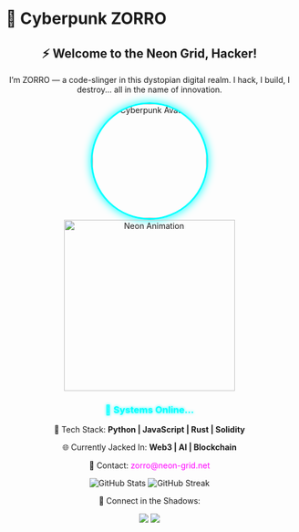 # 👾 Cyberpunk ZORRO

<div align="center">
  <h2>⚡️ Welcome to the Neon Grid, Hacker!</h2>
  <p>I’m ZORRO — a code-slinger in this dystopian digital realm. I hack, I build, I destroy... all in the name of innovation.</p>

  <!-- Neon Avatar -->
  <img src="https://i.ibb.co/your-new-link/cyberpunk-avatar.jpg" alt="Cyberpunk Avatar" width="200" style="border: 3px solid #0ff; border-radius: 50%; box-shadow: 0 0 15px #0ff;">

  <!-- Animated Neon Text (Using GIF for animation) -->
  <img src="https://media.giphy.com/media/l0Iyl55kTeh71nWne/giphy.gif" alt="Neon Animation" width="300">
  <h3 style="color: #0ff; text-shadow: 0 0 5px #0ff;">💾 Systems Online...</h3>

  <!-- Stats and Tools -->
  <p>🔧 Tech Stack: <b>Python | JavaScript | Rust | Solidity</b></p>
  <p>🌐 Currently Jacked In: <b>Web3 | AI | Blockchain</b></p>
  <p>📡 Contact: <a href="mailto:zorro@neon-grid.net" style="color: #ff00ff;">zorro@neon-grid.net</a></p>

  <!-- GitHub Stats -->
  <img src="https://github-readme-stats.vercel.app/api?username=zorro-coder&show_icons=true&theme=radical&hide_border=true" alt="GitHub Stats">
  <img src="https://github-readme-streak-stats.herokuapp.com/?user=zorro-coder&theme=radical&hide_border=true" alt="GitHub Streak">

  <!-- Socials -->
  <p>🌃 Connect in the Shadows:</p>
  <a href="https://twitter.com/your-twitter"><img src="https://img.shields.io/badge/Twitter-1DA1F2?style=flat&logo=twitter&logoColor=white"></a>
  <a href="https://linkedin.com/in/your-linkedin"><img src="https://img.shields.io/badge/LinkedIn-0077B5?style=flat&logo=linkedin&logoColor=white"></a>
</div>

<style>
  /* Simplified Neon Text Styling */
  h3 {
    color: #0ff;
    text-shadow: 0 0 5px #0ff, 0 0 10px #0ff;
  }

  a {
    color: #ff00ff;
    text-decoration: none;
  }

  a:hover {
    color: #0ff;
    text-shadow: 0 0 10px #0ff;
  }
</style>
